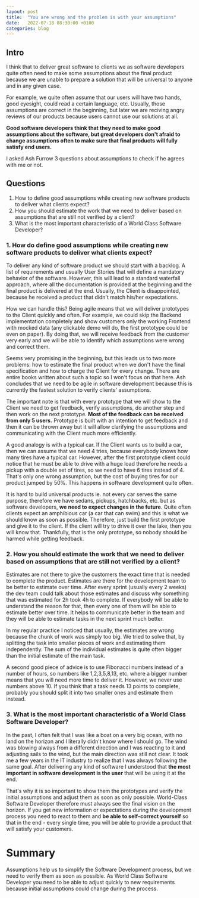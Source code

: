 ```yaml
---
layout: post
title:  "You are wrong and the problem is with your assumptions"
date:   2022-07-18 08:30:00 +0100
categories: blog
---
```


## Intro

I think that to deliver great software to clients we as software developers quite often need to make some assumptions about the final product because we are unable to prepare a solution that will be universal to anyone and in any given case.

For example, we quite often assume that our users will have two hands, good eyesight, could read a certain language, etc. Usually, those assumptions are correct in the beginning, but later we are reciving angry reviews of our products because users cannot use our solutions at all.

**Good software developers think that they need to make good assumptions about the software, but great developers don't afraid to change assumptions often to make sure that final products will fully satisfy end users.**

I asked Ash Furrow 3 questions about assumptions to check if he agrees with me or not.

## Questions

1. How to define good assumptions while creating new software products to deliver what clients expect?
2. How you should estimate the work that we need to deliver based on assumptions that are still not verified by a client?
3. What is the most important characteristic of a World Class Software Developer?

### 1. How do define good assumptions while creating new software products to deliver what clients expect?

To deliver any kind of software product we should start with a backlog. A list of requirements and usually User Stories that will define a mandatory behavior of the software. However, this will lead to a standard waterfall approach, where all the documentation is provided at the beginning and the final product is delivered at the end. Usually, the Client is disappointed, because he received a product that didn't match his/her expectations.

How we can handle this? Being agile means that we will deliver prototypes to the Client quickly and often. For example, we could skip the Backend implementation completely and show customers only the working Frontend with mocked data (any clickable demo will do, the first prototype could be even on paper). By doing that, we will receive feedback from the customer very early and we will be able to identify which assumptions were wrong and correct them. 

Seems very promising in the beginning, but this leads us to two more problems: how to estimate the final product when we don't have the final specification and how to charge the Client for every change. There are entire books written about such a topic so I won't focus on that here. Ash concludes that we need to be agile in software development because this is currently the fastest solution to verify clients' assumptions.  

The important note is that with every prototype that we will show to the Client we need to get feedback, verify assumptions, do another step and then work on the next prototype.  **Most of the feedback can be received from only 5 users.** Prototype is built with an intention to get feedback and then it can be thrown away but it will allow clarifying the assumptions and communicating with the Client much more efficiently.

A good analogy is with a typical car. If the Client wants us to build a car, then we can assume that we need 4 tries, because everybody knows how many tires have a typical car. However, after the first prototype client could notice that he must be able to drive with a huge load therefore he needs a pickup with a double set of tires, so we need to have 6 tires instead of 4. That's only one wrong assumption, but the cost of buying tires for our product jumped by 50%. This happens in software development quite often.

It is hard to build universal products ie. not every car serves the same purpose, therefore we have sedans, pickups, hatchbacks, etc. but as software developers, **we need to expect changes in the future**. Quite often clients expect an amphibious car (a car that can swim) and this is what we should know as soon as possible. Therefore, just build the first prototype and give it to the client. If the client will try to drive it over the lake, then you will know that. Thankfully, that is the only prototype, so nobody should be harmed while getting feedback.

### 2. How you should estimate the work that we need to deliver based on assumptions that are still not verified by a client?

Estimates are not there to give the customers the exact time that is needed to complete the product. Estimates are there for the development team to be better to estimate over time. After every sprint (usually every 2 weeks) the dev team could talk about those estimates and discuss why something that was estimated for 2h took 4h to complete. If everybody will be able to understand the reason for that, then every one of them will be able to estimate better over time. It helps to communicate better in the team and they will be able to estimate tasks in the next sprint much better.

In my regular practice I noticed that usually, the estimates are wrong because the chunk of work was simply too big. We tried to solve that, by splitting the task into smaller pieces of work and estimating them independently. The sum of the individual estimates is quite often bigger than the initial estimate of the main task. 

A second good piece of advice is to use Fibonacci numbers instead of a number of hours, so numbers like 1,2,3,5,8,13, etc. where a bigger number means that you will need more time to deliver it. However, we never use numbers above 10. If you think that a task needs 13 points to complete, probably you should split it into two smaller ones and estimate them instead.

### 3. What is the most important characteristic of a World Class Software Developer?

In the past, I often felt that I was like a boat on a very big ocean, with no land on the horizon and I literally didn't know where I should go. The wind was blowing always from a different direction and I was reacting to it and adjusting sails to the wind, but the main direction was still not clear. It took me a few years in the IT industry to realize that I was always following the same goal. After delivering any kind of software I understood that **the most important in software development is the user** that will be using it at the end.

That's why it is so important to show them the prototypes and verify the initial assumptions and adjust them as soon as only possible. World-Class Software Developer therefore must always see the final vision on the horizon. If you get new information or expectations during the development process you need to react to them and **be able to self-correct yourself** so that in the end - every single time, you will be able to provide a product that will satisfy your customers.

# Summary

Assumptions help us to simplify the Software Development process, but we need to verify them as soon as possible. As World Class Software Developer you need to be able to adjust quickly to new requirements because initial assumptions could change during the process.

